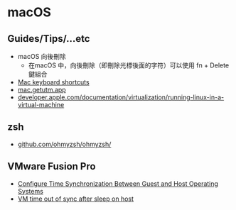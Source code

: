 # macOS

## Guides/Tips/...etc

* macOS 向後刪除
    * 在macOS 中，向後刪除（即刪除光標後面的字符）可以使用 fn + Delete 鍵組合
* [Mac keyboard shortcuts](https://support.apple.com/en-us/102650)
* [mac.getutm.app](https://mac.getutm.app/)
* [developer.apple.com/documentation/virtualization/running-linux-in-a-virtual-machine](https://developer.apple.com/documentation/virtualization/running-linux-in-a-virtual-machine)

## zsh

* [github.com/ohmyzsh/ohmyzsh/](https://github.com/ohmyzsh/ohmyzsh/)

## VMware Fusion Pro

* [Configure Time Synchronization Between Guest and Host Operating Systems](https://techdocs.broadcom.com/us/en/vmware-cis/desktop-hypervisors/fusion-pro/13-0/using-vmware-fusion/configuring-your-virtual-machines/managing-advanced-settings/configure-time-synchronization-fusion.html)
* [VM time out of sync after sleep on host](https://community.broadcom.com/vmware-cloud-foundation/communities/community-home/digestviewer/viewthread?MessageKey=d3e23cba-dad8-496d-b7aa-d26270bdf4f1&CommunityKey=0c3a2021-5113-4ad1-af9e-018f5da40bc0#bmd3e23cba-dad8-496d-b7aa-d26270bdf4f1)
